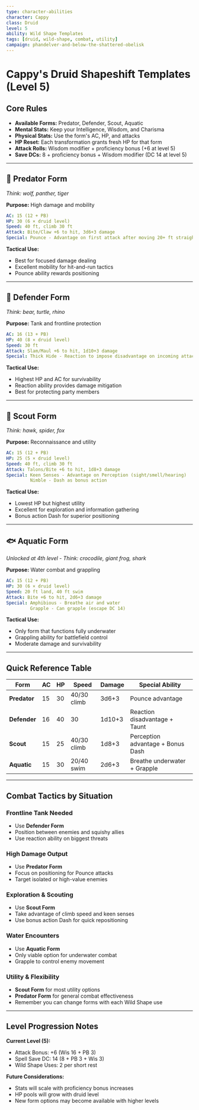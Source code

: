 ```yaml
---
type: character-abilities
character: Cappy
class: Druid
level: 5
ability: Wild Shape Templates
tags: [druid, wild-shape, combat, utility]
campaign: phandelver-and-below-the-shattered-obelisk
---
```


# Cappy's Druid Shapeshift Templates (Level 5)

## Core Rules

- **Available Forms:** Predator, Defender, Scout, Aquatic
- **Mental Stats:** Keep your Intelligence, Wisdom, and Charisma
- **Physical Stats:** Use the form's AC, HP, and attacks
- **HP Reset:** Each transformation grants fresh HP for that form
- **Attack Rolls:** Wisdom modifier + proficiency bonus (+6 at level 5)
- **Save DCs:** 8 + proficiency bonus + Wisdom modifier (DC 14 at level 5)

---

## 🐺 Predator Form
*Think: wolf, panther, tiger*

**Purpose:** High damage and mobility

```yaml
AC: 15 (12 + PB)
HP: 30 (6 × druid level)
Speed: 40 ft, climb 30 ft
Attack: Bite/Claw +6 to hit, 3d6+3 damage
Special: Pounce - Advantage on first attack after moving 20+ ft straight
```

**Tactical Use:**
- Best for focused damage dealing
- Excellent mobility for hit-and-run tactics
- Pounce ability rewards positioning

---

## 🐻 Defender Form
*Think: bear, turtle, rhino*

**Purpose:** Tank and frontline protection

```yaml
AC: 16 (13 + PB)
HP: 40 (8 × druid level)
Speed: 30 ft
Attack: Slam/Maul +6 to hit, 1d10+3 damage
Special: Thick Hide - Reaction to impose disadvantage on incoming attack. Taunt - Force a Minion (Low CR characters) to change focus to you.
```

**Tactical Use:**
- Highest HP and AC for survivability
- Reaction ability provides damage mitigation
- Best for protecting party members

---

## 🦅 Scout Form
*Think: hawk, spider, fox*

**Purpose:** Reconnaissance and utility

```yaml
AC: 15 (12 + PB)
HP: 25 (5 × druid level)
Speed: 40 ft, climb 30 ft
Attack: Talons/Bite +6 to hit, 1d8+3 damage
Special: Keen Senses - Advantage on Perception (sight/smell/hearing)
         Nimble - Dash as bonus action
```

**Tactical Use:**
- Lowest HP but highest utility
- Excellent for exploration and information gathering
- Bonus action Dash for superior positioning

---

## 🐟 Aquatic Form
*Unlocked at 4th level - Think: crocodile, giant frog, shark*

**Purpose:** Water combat and grappling

```yaml
AC: 15 (12 + PB)
HP: 30 (6 × druid level)
Speed: 20 ft land, 40 ft swim
Attack: Bite +6 to hit, 2d6+3 damage
Special: Amphibious - Breathe air and water
         Grapple - Can grapple (escape DC 14)
```

**Tactical Use:**
- Only form that functions fully underwater
- Grappling ability for battlefield control
- Moderate damage and survivability

---

## Quick Reference Table

| Form | AC | HP | Speed | Damage | Special Ability |
|------|----|----|-------|--------|-----------------|
| **Predator** | 15 | 30 | 40/30 climb | 3d6+3 | Pounce advantage |
| **Defender** | 16 | 40 | 30 | 1d10+3 | Reaction disadvantage + Taunt |
| **Scout** | 15 | 25 | 40/30 climb | 1d8+3 | Perception advantage + Bonus Dash |
| **Aquatic** | 15 | 30 | 20/40 swim | 2d6+3 | Breathe underwater + Grapple |

---

## Combat Tactics by Situation

### **Frontline Tank Needed**
- Use **Defender Form**
- Position between enemies and squishy allies
- Use reaction ability on biggest threats

### **High Damage Output**
- Use **Predator Form**
- Focus on positioning for Pounce attacks
- Target isolated or high-value enemies

### **Exploration & Scouting**
- Use **Scout Form**
- Take advantage of climb speed and keen senses
- Use bonus action Dash for quick repositioning

### **Water Encounters**
- Use **Aquatic Form**
- Only viable option for underwater combat
- Grapple to control enemy movement

### **Utility & Flexibility**
- **Scout Form** for most utility options
- **Predator Form** for general combat effectiveness
- Remember you can change forms with each Wild Shape use

---

## Level Progression Notes

**Current Level (5):**
- Attack Bonus: +6 (Wis 16 + PB 3)
- Spell Save DC: 14 (8 + PB 3 + Wis 3)
- Wild Shape Uses: 2 per short rest

**Future Considerations:**
- Stats will scale with proficiency bonus increases
- HP pools will grow with druid level
- New form options may become available with higher levels
